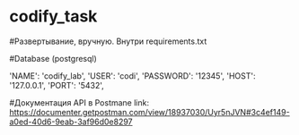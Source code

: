 # codify_task

#Развертывание, вручную. Внутри requirements.txt

#Database (postgresql)

  'NAME': 'codify_lab',
  'USER': 'codi',
  'PASSWORD': '12345',
  'HOST': '127.0.0.1',
  'PORT': '5432',
  

#Документация API в Postmane
link: https://documenter.getpostman.com/view/18937030/Uyr5nJVN#3c4ef149-a0ed-40d6-9eab-3af96d0e8297
